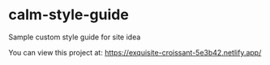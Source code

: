 # calm-style-guide
Sample custom style guide for site idea

You can view this project at: https://exquisite-croissant-5e3b42.netlify.app/
